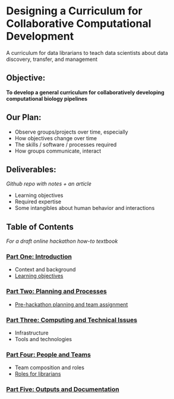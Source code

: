 # Designing a Curriculum for Collaborative Computational Development
A curriculum for data librarians to teach data scientists about data discovery, transfer, and management

## Objective: 
__To develop a general curriculum for collaboratively developing computational biology pipelines__
## Our Plan:
* Observe groups/projects over time, especially
* How objectives change over time
* The skills / software / processes required
* How groups communicate, interact

## Deliverables:
_Github repo with notes + an article_
* Learning objectives
* Required expertise
* Some intangibles about human behavior and interactions

## Table of Contents
_For a draft online hackathon how-to textbook_
### [Part One: Introduction](https://github.com/NCBI-Hackathons/Librarian_led_Data_Scientist_training/blob/master/introduction.md)
* Context and background
* [Learning objectives](https://github.com/NCBI-Hackathons/Librarian_led_Data_Scientist_training/blob/master/learning%20objectives.md)

### [Part Two: Planning and Processes](https://github.com/NCBI-Hackathons/Librarian_led_Data_Scientist_training/blob/master/process.md)
* [Pre-hackathon planning and team assignment](https://github.com/NCBI-Hackathons/Librarian_led_Data_Scientist_training/blob/master/social%20issues.md)

### [Part Three: Computing and Technical Issues](https://github.com/NCBI-Hackathons/Librarian_led_Data_Scientist_training/blob/master/technological%20issues.md)
* Infrastructure
* Tools and technologies

### [Part Four: People and Teams](https://github.com/NCBI-Hackathons/Librarian_led_Data_Scientist_training/blob/master/outputs.md)
* Team composition and roles
* [Roles for librarians](https://github.com/NCBI-Hackathons/Librarian_led_Data_Scientist_training/blob/master/unique%20roles%20for%20librarians.md)

### [Part Five: Outputs and Documentation](https://github.com/NCBI-Hackathons/Librarian_led_Data_Scientist_training/blob/master/outputs.md)

